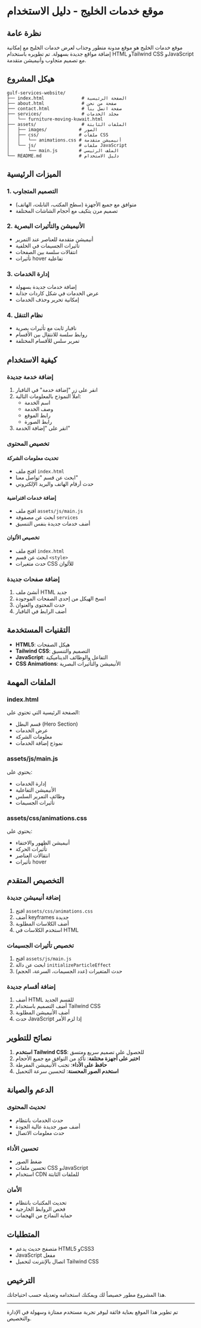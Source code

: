 # موقع خدمات الخليج - دليل الاستخدام

## نظرة عامة

موقع خدمات الخليج هو موقع مدونة متطور وجذاب لعرض خدمات الخليج مع إمكانية إضافة مواقع جديدة بسهولة. تم تطويره باستخدام HTML وTailwind CSS وJavaScript مع تصميم متجاوب وأنيميشن متقدمة.

## هيكل المشروع

```
gulf-services-website/
├── index.html              # الصفحة الرئيسية
├── about.html              # صفحة من نحن
├── contact.html            # صفحة اتصل بنا
├── services/               # مجلد الخدمات
│   └── furniture-moving-kuwait.html
├── assets/                 # الملفات الثابتة
│   ├── images/            # الصور
│   ├── css/               # ملفات CSS
│   │   └── animations.css # أنيميشن متقدمة
│   └── js/                # ملفات JavaScript
│       └── main.js        # الملف الرئيسي
└── README.md              # دليل الاستخدام
```

## الميزات الرئيسية

### 1. التصميم المتجاوب
- متوافق مع جميع الأجهزة (سطح المكتب، التابلت، الهاتف)
- تصميم مرن يتكيف مع أحجام الشاشات المختلفة

### 2. الأنيميشن والتأثيرات البصرية
- أنيميشن متقدمة للعناصر عند التمرير
- تأثيرات الجسيمات في الخلفية
- انتقالات سلسة بين الصفحات
- تأثيرات hover تفاعلية

### 3. إدارة الخدمات
- إضافة خدمات جديدة بسهولة
- عرض الخدمات في شكل كاردات جذابة
- إمكانية تحرير وحذف الخدمات

### 4. نظام التنقل
- نافبار ثابت مع تأثيرات بصرية
- روابط سلسة للانتقال بين الأقسام
- تمرير سلس للأقسام المختلفة

## كيفية الاستخدام

### إضافة خدمة جديدة

1. انقر على زر "إضافة خدمة" في النافبار
2. املأ النموذج بالمعلومات التالية:
   - اسم الخدمة
   - وصف الخدمة
   - رابط الموقع
   - رابط الصورة
3. انقر على "إضافة الخدمة"

### تخصيص المحتوى

#### تحديث معلومات الشركة
- افتح ملف `index.html`
- ابحث عن قسم "تواصل معنا"
- حدث أرقام الهاتف والبريد الإلكتروني

#### إضافة خدمات افتراضية
- افتح ملف `assets/js/main.js`
- ابحث عن مصفوفة `services`
- أضف خدمات جديدة بنفس التنسيق

#### تخصيص الألوان
- افتح ملف `index.html`
- ابحث عن قسم `<style>`
- حدث متغيرات CSS للألوان

### إضافة صفحات جديدة

1. أنشئ ملف HTML جديد
2. انسخ الهيكل من إحدى الصفحات الموجودة
3. حدث المحتوى والعنوان
4. أضف الرابط في النافبار

## التقنيات المستخدمة

- **HTML5**: هيكل الصفحات
- **Tailwind CSS**: التصميم والتنسيق
- **JavaScript**: التفاعل والوظائف الديناميكية
- **CSS Animations**: الأنيميشن والتأثيرات البصرية

## الملفات المهمة

### index.html
الصفحة الرئيسية التي تحتوي على:
- قسم البطل (Hero Section)
- عرض الخدمات
- معلومات الشركة
- نموذج إضافة الخدمات

### assets/js/main.js
يحتوي على:
- إدارة الخدمات
- الأنيميشن التفاعلية
- وظائف التمرير السلس
- تأثيرات الجسيمات

### assets/css/animations.css
يحتوي على:
- أنيميشن الظهور والاختفاء
- تأثيرات الحركة
- انتقالات العناصر
- تأثيرات hover

## التخصيص المتقدم

### إضافة أنيميشن جديدة
1. افتح `assets/css/animations.css`
2. أضف keyframes جديدة
3. أضف الكلاسات المطلوبة
4. استخدم الكلاسات في HTML

### تخصيص تأثيرات الجسيمات
1. افتح `assets/js/main.js`
2. ابحث عن دالة `initializeParticleEffect`
3. حدث المتغيرات (عدد الجسيمات، السرعة، الحجم)

### إضافة أقسام جديدة
1. أضف HTML للقسم الجديد
2. أضف التصميم باستخدام Tailwind CSS
3. أضف الأنيميشن المطلوبة
4. حدث JavaScript إذا لزم الأمر

## نصائح للتطوير

1. **استخدم Tailwind CSS**: للحصول على تصميم سريع ومتسق
2. **اختبر على أجهزة مختلفة**: تأكد من التوافق مع جميع الأحجام
3. **حافظ على الأداء**: تجنب الأنيميشن المفرطة
4. **استخدم الصور المحسنة**: لتحسين سرعة التحميل

## الدعم والصيانة

### تحديث المحتوى
- حدث الخدمات بانتظام
- أضف صور جديدة عالية الجودة
- حدث معلومات الاتصال

### تحسين الأداء
- ضغط الصور
- تحسين ملفات CSS وJavaScript
- استخدام CDN للملفات الثابتة

### الأمان
- تحديث المكتبات بانتظام
- فحص الروابط الخارجية
- حماية النماذج من الهجمات

## المتطلبات

- متصفح حديث يدعم HTML5 وCSS3
- JavaScript مفعل
- اتصال بالإنترنت لتحميل Tailwind CSS

## الترخيص

هذا المشروع مطور خصيصاً لك ويمكنك استخدامه وتعديله حسب احتياجاتك.

---

تم تطوير هذا الموقع بعناية فائقة ليوفر تجربة مستخدم ممتازة وسهولة في الإدارة والتخصيص.

